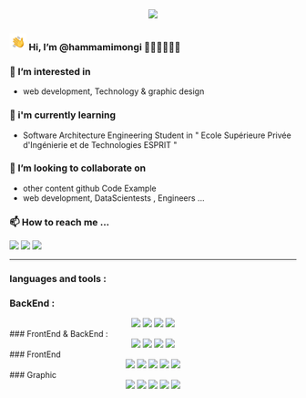 <div align="center">
<img height="400px" src="https://miro.medium.com/max/1360/0*7Q3yvSIv_t0ioJ-Z.gif"/>
</div>

### <img src="https://raw.githubusercontent.com/AVS1508/AVS1508/master/assets/Hand%20Wave.gif" width="30px"> Hi, I’m @hammamimongi 👨🏻‍💻👨🏻‍💻
### 👀 I’m interested in 
- web development, Technology & graphic design
### 🌱 i'm currently learning 
- Software Architecture Engineering Student in "  Ecole Supérieure Privée d'Ingénierie et de Technologies ESPRIT " 

### 💞️ I’m looking to collaborate on 
-  other content github Code Example
- web development, DataScientests , Engineers ... 


### 📫 How to reach me ...

<div align="left">
<a href="https://www.facebook.com/monji.mana3rich/">   <img   src="https://img.icons8.com/cute-clipart/50/000000/facebook.png"/></a>
<a href="https://www.instagram.com/mongi_hammami/">    <img src="https://img.icons8.com/cute-clipart/50/000000/instagram-new.png"/></a>
<a href="https://www.linkedin.com/in/hammamimongi98/"> <img src="https://img.icons8.com/cute-clipart/50/000000/linkedin.png"/></a>
</div>
<hr>

### languages and tools  :
### BackEnd  :

<div align="center">
<img src="https://img.icons8.com/color/50/000000/java-coffee-cup-logo--v2.png"/>
<img src="https://img.icons8.com/color/50/000000/php.png"/>
 <img src="https://img.icons8.com/color/48/000000/spring-logo.png"/>
<img src="https://img.icons8.com/color/50/000000/symfony.png"/>
 </div>
 ### FrontEnd & BackEnd  :
<div align="center">
 <img src="https://img.icons8.com/color/48/000000/angularjs.png"/>
 <img src="https://img.icons8.com/color/50/000000/bootstrap.png"/>
 <img src="https://img.icons8.com/color/50/000000/html-5.png"/>
 <img src="https://img.icons8.com/color/50/000000/css3.png"/
 <img src="https://img.icons8.com/color/50/000000/javascript--v2.png"/>
</div>
### FrontEnd
<div align="center">
 <img src="https://img.icons8.com/color/50/000000/mysql-logo.png"/>
 <img src="https://img.icons8.com/color/50/000000/oracle-logo.png"/>
 <img src="https://img.icons8.com/color/48/000000/mongodb.png"/>
 <img src="https://img.icons8.com/color/48/000000/graphql.png"/>
 <img src="https://img.icons8.com/material-outlined/50/000000/github.png"/>
</div>
### Graphic
 <div align="center">
 <img src="https://img.icons8.com/color-glass/50/000000/adobe-illustrator.png"/>
<img src="https://img.icons8.com/color-glass/50/000000/adobe-photoshop.png"/>
<img src="https://img.icons8.com/cute-clipart/50/000000/adobe-xd.png"/>
<img src="https://img.icons8.com/fluency/50/000000/adobe-after-effects.png"/>
<img src="https://img.icons8.com/fluency/50/000000/adobe-premiere-pro.png"/>
</div>
